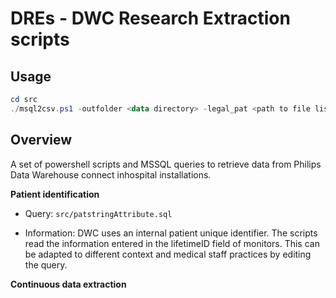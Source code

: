 # DREs - DWC Research Extraction scripts

## Usage
```powershell
cd src
./msql2csv.ps1 -outfolder <data directory> -legal_pat <path to file listing the patients to extract>
```

## Overview
A set of powershell scripts and MSSQL queries to retrieve data from Philips Data Warehouse connect inhospital installations.

**Patient identification** 
- Query: `src/patstringAttribute.sql`

- Information: DWC uses an internal patient unique identifier. The scripts read the information entered in the lifetimeID field of monitors. This can be adapted to different context and medical staff practices by editing the query.

**Continuous data extraction**


